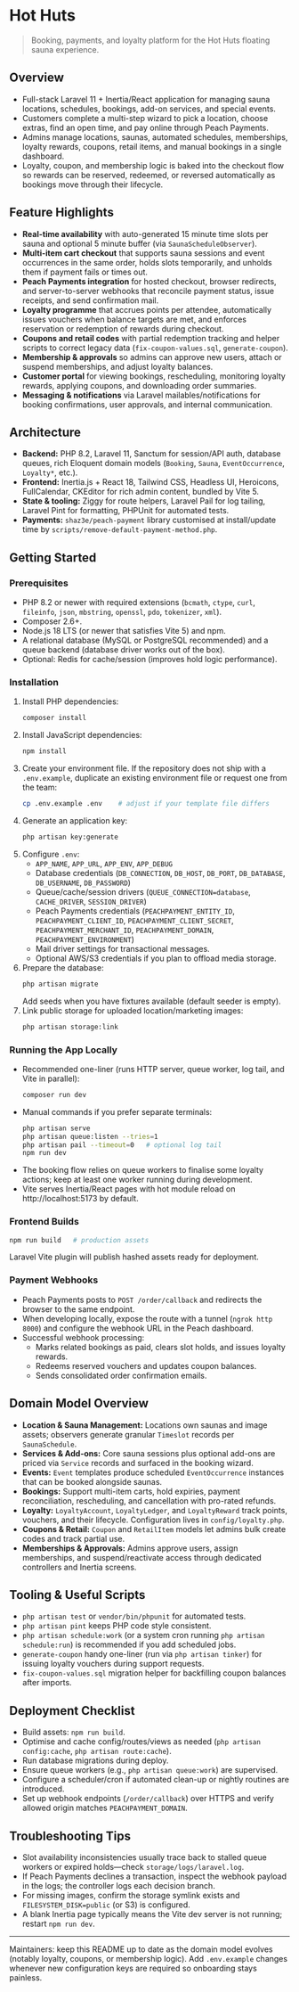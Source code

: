 # Hot Huts

> Booking, payments, and loyalty platform for the Hot Huts floating sauna experience.

## Overview
- Full-stack Laravel 11 + Inertia/React application for managing sauna locations, schedules, bookings, add-on services, and special events.
- Customers complete a multi-step wizard to pick a location, choose extras, find an open time, and pay online through Peach Payments.
- Admins manage locations, saunas, automated schedules, memberships, loyalty rewards, coupons, retail items, and manual bookings in a single dashboard.
- Loyalty, coupon, and membership logic is baked into the checkout flow so rewards can be reserved, redeemed, or reversed automatically as bookings move through their lifecycle.

## Feature Highlights
- **Real-time availability** with auto-generated 15 minute time slots per sauna and optional 5 minute buffer (via `SaunaScheduleObserver`).
- **Multi-item cart checkout** that supports sauna sessions and event occurrences in the same order, holds slots temporarily, and unholds them if payment fails or times out.
- **Peach Payments integration** for hosted checkout, browser redirects, and server-to-server webhooks that reconcile payment status, issue receipts, and send confirmation mail.
- **Loyalty programme** that accrues points per attendee, automatically issues vouchers when balance targets are met, and enforces reservation or redemption of rewards during checkout.
- **Coupons and retail codes** with partial redemption tracking and helper scripts to correct legacy data (`fix-coupon-values.sql`, `generate-coupon`).
- **Membership & approvals** so admins can approve new users, attach or suspend memberships, and adjust loyalty balances.
- **Customer portal** for viewing bookings, rescheduling, monitoring loyalty rewards, applying coupons, and downloading order summaries.
- **Messaging & notifications** via Laravel mailables/notifications for booking confirmations, user approvals, and internal communication.

## Architecture
- **Backend:** PHP 8.2, Laravel 11, Sanctum for session/API auth, database queues, rich Eloquent domain models (`Booking`, `Sauna`, `EventOccurrence`, `Loyalty*`, etc.).
- **Frontend:** Inertia.js + React 18, Tailwind CSS, Headless UI, Heroicons, FullCalendar, CKEditor for rich admin content, bundled by Vite 5.
- **State & tooling:** Ziggy for route helpers, Laravel Pail for log tailing, Laravel Pint for formatting, PHPUnit for automated tests.
- **Payments:** `shaz3e/peach-payment` library customised at install/update time by `scripts/remove-default-payment-method.php`.

## Getting Started

### Prerequisites
- PHP 8.2 or newer with required extensions (`bcmath`, `ctype`, `curl`, `fileinfo`, `json`, `mbstring`, `openssl`, `pdo`, `tokenizer`, `xml`).
- Composer 2.6+.
- Node.js 18 LTS (or newer that satisfies Vite 5) and npm.
- A relational database (MySQL or PostgreSQL recommended) and a queue backend (database driver works out of the box).
- Optional: Redis for cache/session (improves hold logic performance).

### Installation
1. Install PHP dependencies:
   ```bash
   composer install
   ```
2. Install JavaScript dependencies:
   ```bash
   npm install
   ```
3. Create your environment file. If the repository does not ship with a `.env.example`, duplicate an existing environment file or request one from the team:
   ```bash
   cp .env.example .env    # adjust if your template file differs
   ```
4. Generate an application key:
   ```bash
   php artisan key:generate
   ```
5. Configure `.env`:
   - `APP_NAME`, `APP_URL`, `APP_ENV`, `APP_DEBUG`
   - Database credentials (`DB_CONNECTION`, `DB_HOST`, `DB_PORT`, `DB_DATABASE`, `DB_USERNAME`, `DB_PASSWORD`)
   - Queue/cache/session drivers (`QUEUE_CONNECTION=database`, `CACHE_DRIVER`, `SESSION_DRIVER`)
   - Peach Payments credentials (`PEACHPAYMENT_ENTITY_ID`, `PEACHPAYMENT_CLIENT_ID`, `PEACHPAYMENT_CLIENT_SECRET`, `PEACHPAYMENT_MERCHANT_ID`, `PEACHPAYMENT_DOMAIN`, `PEACHPAYMENT_ENVIRONMENT`)
   - Mail driver settings for transactional messages.
   - Optional AWS/S3 credentials if you plan to offload media storage.
6. Prepare the database:
   ```bash
   php artisan migrate
   ```
   Add seeds when you have fixtures available (default seeder is empty).
7. Link public storage for uploaded location/marketing images:
   ```bash
   php artisan storage:link
   ```

### Running the App Locally
- Recommended one-liner (runs HTTP server, queue worker, log tail, and Vite in parallel):
  ```bash
  composer run dev
  ```
- Manual commands if you prefer separate terminals:
  ```bash
  php artisan serve
  php artisan queue:listen --tries=1
  php artisan pail --timeout=0   # optional log tail
  npm run dev
  ```
- The booking flow relies on queue workers to finalise some loyalty actions; keep at least one worker running during development.
- Vite serves Inertia/React pages with hot module reload on http://localhost:5173 by default.

### Frontend Builds
```bash
npm run build   # production assets
```
Laravel Vite plugin will publish hashed assets ready for deployment.

### Payment Webhooks
- Peach Payments posts to `POST /order/callback` and redirects the browser to the same endpoint.
- When developing locally, expose the route with a tunnel (`ngrok http 8000`) and configure the webhook URL in the Peach dashboard.
- Successful webhook processing:
  - Marks related bookings as paid, clears slot holds, and issues loyalty rewards.
  - Redeems reserved vouchers and updates coupon balances.
  - Sends consolidated order confirmation emails.

## Domain Model Overview
- **Location & Sauna Management:** Locations own saunas and image assets; observers generate granular `Timeslot` records per `SaunaSchedule`.
- **Services & Add-ons:** Core sauna sessions plus optional add-ons are priced via `Service` records and surfaced in the booking wizard.
- **Events:** `Event` templates produce scheduled `EventOccurrence` instances that can be booked alongside saunas.
- **Bookings:** Support multi-item carts, hold expiries, payment reconciliation, rescheduling, and cancellation with pro-rated refunds.
- **Loyalty:** `LoyaltyAccount`, `LoyaltyLedger`, and `LoyaltyReward` track points, vouchers, and their lifecycle. Configuration lives in `config/loyalty.php`.
- **Coupons & Retail:** `Coupon` and `RetailItem` models let admins bulk create codes and track partial use.
- **Memberships & Approvals:** Admins approve users, assign memberships, and suspend/reactivate access through dedicated controllers and Inertia screens.

## Tooling & Useful Scripts
- `php artisan test` or `vendor/bin/phpunit` for automated tests.
- `php artisan pint` keeps PHP code style consistent.
- `php artisan schedule:work` (or a system cron running `php artisan schedule:run`) is recommended if you add scheduled jobs.
- `generate-coupon` handy one-liner (run via `php artisan tinker`) for issuing loyalty vouchers during support requests.
- `fix-coupon-values.sql` migration helper for backfilling coupon balances after imports.

## Deployment Checklist
- Build assets: `npm run build`.
- Optimise and cache config/routes/views as needed (`php artisan config:cache`, `php artisan route:cache`).
- Run database migrations during deploy.
- Ensure queue workers (e.g., `php artisan queue:work`) are supervised.
- Configure a scheduler/cron if automated clean-up or nightly routines are introduced.
- Set up webhook endpoints (`/order/callback`) over HTTPS and verify allowed origin matches `PEACHPAYMENT_DOMAIN`.

## Troubleshooting Tips
- Slot availability inconsistencies usually trace back to stalled queue workers or expired holds—check `storage/logs/laravel.log`.
- If Peach Payments declines a transaction, inspect the webhook payload in the logs; the controller logs each decision branch.
- For missing images, confirm the storage symlink exists and `FILESYSTEM_DISK=public` (or S3) is configured.
- A blank Inertia page typically means the Vite dev server is not running; restart `npm run dev`.

---

Maintainers: keep this README up to date as the domain model evolves (notably loyalty, coupons, or membership logic). Add `.env.example` changes whenever new configuration keys are required so onboarding stays painless.
